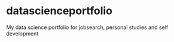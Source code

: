 # datascienceportfolio
My data science portfolio for jobsearch, personal studies and self development

